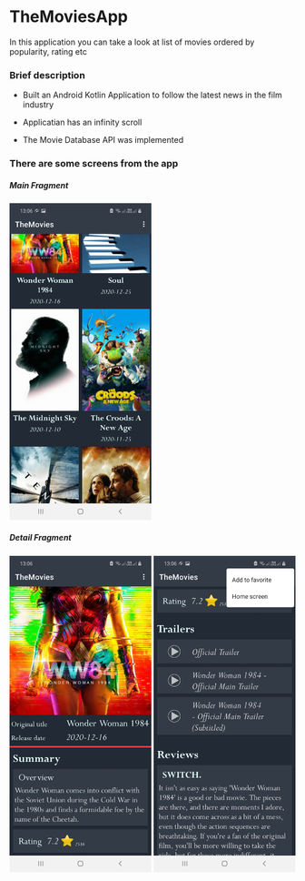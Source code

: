 # TheMoviesApp
In this application you can take a look at list of movies ordered by popularity, rating etc

### Brief description
- Built an Android Kotlin Application to follow the latest news in the film industry

- Applicatian has an infinity scroll

- The Movie Database API was implemented



### There are some screens from the app

##### Main Fragment

<img src=https://github.com/Bandyukov/Test/blob/main/Camera%20Roll/2021-01-12%2013-06-41.JPG width=250/>


##### Detail Fragment

<img src=https://github.com/Bandyukov/Test/blob/main/Camera%20Roll/2021-01-12%2013-06-02.JPG width=250/>
<img src=https://github.com/Bandyukov/Test/blob/main/Camera%20Roll/2021-01-12%2013-06-18.JPG width=250/>
